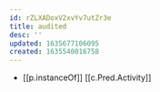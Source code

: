 ```yaml
---
id: rZLXADoxV2xvYv7utZr3e
title: audited
desc: ''
updated: 1635677106095
created: 1635540016758
---
```


- [[p.instanceOf]] [[c.Pred.Activity]]

